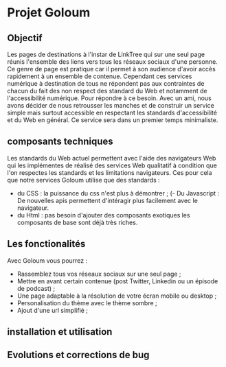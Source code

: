 # Projet Goloum

## Objectif
Les pages de destinations à l'instar de LinkTree qui sur une seul page réunis l'ensemble des liens vers tous les réseaux sociaux d'une personne. Ce genre de page est pratique car il permet à son audience d'avoir accès rapidement à un ensemble de contenue.
Cependant ces services numérique à destination de tous ne répondent pas aux contraintes de chacun du fait des non respect des standard du Web et notamment de l'accessibilité numérique.
Pour répondre à ce besoin. Avec un ami, nous avons décider de nous retrousser les manches et de construir un service simple mais surtout accessible en respectant les standards d'accessibilité et du Web en général.
Ce service sera dans un premier temps minimaliste.

## composants techniques
Les standards du Web actuel permettent avec l'aide des navigateurs Web qui les implémentes de réalisé des services Web qualitatif à condition que l'on respectes les standards et les limitations navigateurs.
Ces pour cela que notre services Goloum utilise que des standards :
- du CSS : la puissance du css n'est plus à démontrer ;
(- Du Javascript : De nouvelles apis permettent d'intéragir plus facilement avec le navigateur.
- du Html : pas besoin d'ajouter des composants exotiques les composants de base sont déjà très riches.
## Les fonctionalités
Avec Goloum vous pourrez :
- Rassemblez tous vos réseaux sociaux sur une seul page ;
- Mettre en avant certain contenue (post Twitter, Linkedin ou un épisode de podcast) ;
- Une page adaptable à la résolution  de votre écran mobile ou desktop ;
- Personalisation du thème avec le thème sombre ;
- Ajout d'une url simplifié ;

## installation et utilisation

## Evolutions et corrections de bug	
